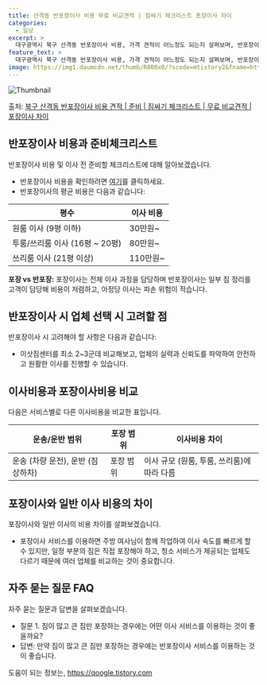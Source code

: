 ```yaml
---
title: 산격동 반포장이사 비용 무료 비교견적 | 짐싸기 체크리스트 포장이사 차이
categories:
  - 일상
excerpt: >
  대구광역시 북구 산격동 반포장이사 비용, 가격 견적이 어느정도 되는지 살펴보며, 반포장이사를 준비함에 있어 짐싸기 준비 체크리스트가 무엇인지 보겠습니다. 마지막으로 포장이사와 차이점을 통해 무료 비교견적으로 어떤 것이 더 합리적인 선택인지 공유 드립니다.북구 산격동 포장이사 견적 샘플 보기 👈 클릭북구 산격동 포장이사 가격 살펴보기 👈 클릭북구 산격동 반포장이사 평균 이사 비용평수북구 산격동 평균 이사 비용원룸 이사9평 이하 (1톤)30만원~투룸/쓰리룸 이사16평 ~ 20평 (2.5톤)80만원~쓰리룸 이사21평 (5톤) ~110만원~우리집 무료 이사견적 받기 👈 클릭포장 vs 반포장: 주요한 차이점포장이사는 전체 이사 과정을 담당하며 반포장이사는 일부 짐 정리를 고객이 담당해 비용이 저렴하고 아정당..
feature_text: >
  대구광역시 북구 산격동 반포장이사 비용, 가격 견적이 어느정도 되는지 살펴보며, 반포장이사를 준비함에 있어 짐싸기 준비 체크리스트가 무엇인지 보겠습니다. 마지막으로 포장이사와 차이점을 통해 무료 비교견적으로 어떤 것이 더 합리적인 선택인지 공유 드립니다.북구 산격동 포장이사 견적 샘플 보기 👈 클릭북구 산격동 포장이사 가격 살펴보기 👈 클릭북구 산격동 반포장이사 평균 이사 비용평수북구 산격동 평균 이사 비용원룸 이사9평 이하 (1톤)30만원~투룸/쓰리룸 이사16평 ~ 20평 (2.5톤)80만원~쓰리룸 이사21평 (5톤) ~110만원~우리집 무료 이사견적 받기 👈 클릭포장 vs 반포장: 주요한 차이점포장이사는 전체 이사 과정을 담당하며 반포장이사는 일부 짐 정리를 고객이 담당해 비용이 저렴하고 아정당..
image: https://img1.daumcdn.net/thumb/R800x0/?scode=mtistory2&fname=https%3A%2F%2Fblog.kakaocdn.net%2Fdn%2FcMOnrq%2FbtsHa0MjsyA%2FbsWTKU9eXxo2cGss2JeJIk%2Fimg.webp
---
```


![Thumbnail](https://img1.daumcdn.net/thumb/R800x0/?scode=mtistory2&fname=https%3A%2F%2Fblog.kakaocdn.net%2Fdn%2FcMOnrq%2FbtsHa0MjsyA%2FbsWTKU9eXxo2cGss2JeJIk%2Fimg.webp)

<p>출처: <a href="https://qoogle.tistory.com/9619" rel="dofollow">북구 산격동 반포장이사 비용 견적 | 준비 | 짐싸기 체크리스트 | 무료 비교견적 | 포장이사 차이</a> </p>

## 반포장이사 비용과 준비체크리스트

반포장이사 비용 및 이사 전 준비할 체크리스트에 대해 알아보겠습니다.

  * 반포장이사 비용을 확인하려면 [여기](반포장이사견적링크)를 클릭하세요.
  * 반포장이사의 평균 비용은 다음과 같습니다:

**평수** | **이사 비용**  
---|---  
원룸 이사 (9평 이하) | 30만원~  
투룸/쓰리룸 이사 (16평 ~ 20평) | 80만원~  
쓰리룸 이사 (21평 이상) | 110만원~  
  
**포장 vs 반포장:** 포장이사는 전체 이사 과정을 담당하며 반포장이사는 일부 짐 정리를 고객이 담당해 비용이 저렴하고, 아정당 이사는
파손 위험이 적습니다.

## 반포장이사 시 업체 선택 시 고려할 점

반포장이사 시 고려해야 할 사항은 다음과 같습니다:

  * 이삿짐센터를 최소 2~3군데 비교해보고, 업체의 실력과 신뢰도를 파악하여 안전하고 원활한 이사를 진행할 수 있습니다.

## 이사비용과 포장이사비용 비교

다음은 서비스별로 다른 이사비용을 비교한 표입니다.

**운송/운반 범위** | **포장 범위** | **이사비용 차이**  
---|---|---  
운송 (차량 운전), 운반 (짐 상하차) | 포장 범위 | 이사 규모 (원룸, 투룸, 쓰리룸)에 따라 다름  
  
## 포장이사와 일반 이사 비용의 차이

포장이사와 일반 이사의 비용 차이를 살펴보겠습니다.

  * 포장이사 서비스를 이용하면 주방 여사님이 함께 작업하여 이사 속도를 빠르게 할 수 있지만, 일정 부분의 짐은 직접 포장해야 하고, 청소 서비스가 제공되는 업체도 다르기 때문에 여러 업체를 비교하는 것이 중요합니다.

## 자주 묻는 질문 FAQ

자주 묻는 질문과 답변을 살펴보겠습니다.

  * 질문 1. 짐이 많고 큰 짐만 포장하는 경우에는 어떤 이사 서비스를 이용하는 것이 좋을까요?
  * 답변: 만약 짐이 많고 큰 짐만 포장하는 경우에는 반포장이사 서비스를 이용하는 것이 좋습니다.



 

도움이 되는 정보는, <a href="https://qoogle.tistory.com" rel="dofollow">https://qoogle.tistory.com</a>


